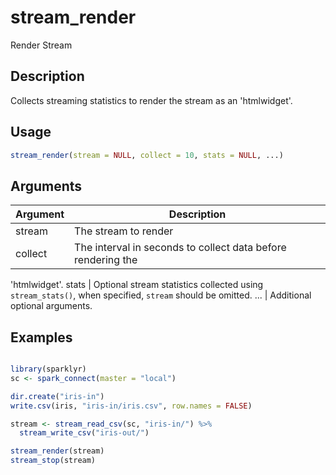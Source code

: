 # stream_render


Render Stream




## Description

Collects streaming statistics to render the stream as an 'htmlwidget'.





## Usage
```r
stream_render(stream = NULL, collect = 10, stats = NULL, ...)
```




## Arguments


Argument      |Description
------------- |----------------
stream | The stream to render
collect | The interval in seconds to collect data before rendering the
'htmlwidget'.
stats | Optional stream statistics collected using ``stream_stats()``,
when specified, ``stream`` should be omitted.
... | Additional optional arguments.






## Examples

```r

library(sparklyr)
sc <- spark_connect(master = "local")

dir.create("iris-in")
write.csv(iris, "iris-in/iris.csv", row.names = FALSE)

stream <- stream_read_csv(sc, "iris-in/") %>%
  stream_write_csv("iris-out/")

stream_render(stream)
stream_stop(stream)

```




